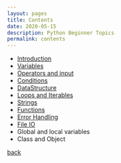 ```yaml
---
layout: pages
title: Contents
date: 2020-05-15
description: Python Beginner Topics
permalink: contents
---
```


- [Introduction](/intro)
- [Variables](/variables)
- [Operators and input](/operators)
- [Conditions](/conditions)
- [DataStructure](/DataStructure)
- [Loops and Iterables](/loops)
- [Strings](/strings)
- [Functions](/functions)
- [Error Handling](/errorhandling)
- [File IO](/filehandling)
- Global and local variables
- Class and Object

[back](/Coding/Python/python.html)
